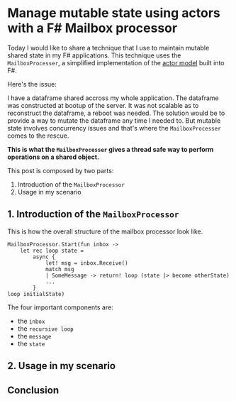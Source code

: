 # Manage mutable state using actors with a F# Mailbox processor

Today I would like to share a technique that I use to maintain mutable shared state in my F# applications.
This technique uses the `MailboxProcesser`, a simplified implementation of the [actor model](https://www.youtube.com/watch?v=7erJ1DV_Tlo) built into F#.

Here's the issue:

I have a dataframe shared accross my whole application.
The dataframe was constructed at bootup of the server.
It was not scalable as to reconstruct the dataframe, a reboot was needed.
The solution would be to provide a way to mutate the dataframe any time I needed to.
But mutable state involves concurrency issues and that's where the `MailboxProcesser` comes to the rescue.

__This is what the `MailboxProcesser` gives a thread safe way to perform operations on a shared object.__

This post is composed by two parts:
 1. Introduction of the `MailboxProcessor`
 2. Usage in my scenario

## 1. Introduction of the `MailboxProcessor`

This is how the overall structure of the mailbox processor look like.

```
MailboxProcessor.Start(fun inbox ->
    let rec loop state =
        async {
            let! msg = inbox.Receive()
            match msg
            | SomeMessage -> return! loop (state |> become otherState)
            ...
        }
loop initialState)
```

The four important components are:
 - the `inbox`
 - the `recursive loop`
 - the `message` 
 - the `state` 

## 2. Usage in my scenario

## Conclusion

